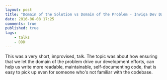 ```yaml
---
layout: post
title: "Domain of the Solution vs Domain of the Problem - Inviqa Dev Day"
date: 2016-06-08 17:25
comments: true
published: true
tags:
    - talks
    - DDD
---
```


This was a very short, improvised, talk. The topic was about how ensuring that we let the domain of the problem drive our development efforts, can help us write more readable, maintainable, self-documenting code, that is easy to pick up even for someone who's not familiar with the codebase.
